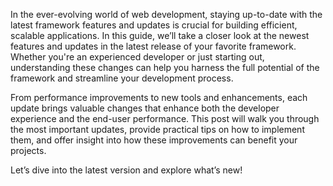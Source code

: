 In the ever-evolving world of web development, staying up-to-date with the latest framework features and updates is crucial for building efficient, scalable applications. In this guide, we’ll take a closer look at the newest features and updates in the latest release of your favorite framework. Whether you're an experienced developer or just starting out, understanding these changes can help you harness the full potential of the framework and streamline your development process.

From performance improvements to new tools and enhancements, each update brings valuable changes that enhance both the developer experience and the end-user performance. This post will walk you through the most important updates, provide practical tips on how to implement them, and offer insight into how these improvements can benefit your projects.

Let’s dive into the latest version and explore what’s new!
